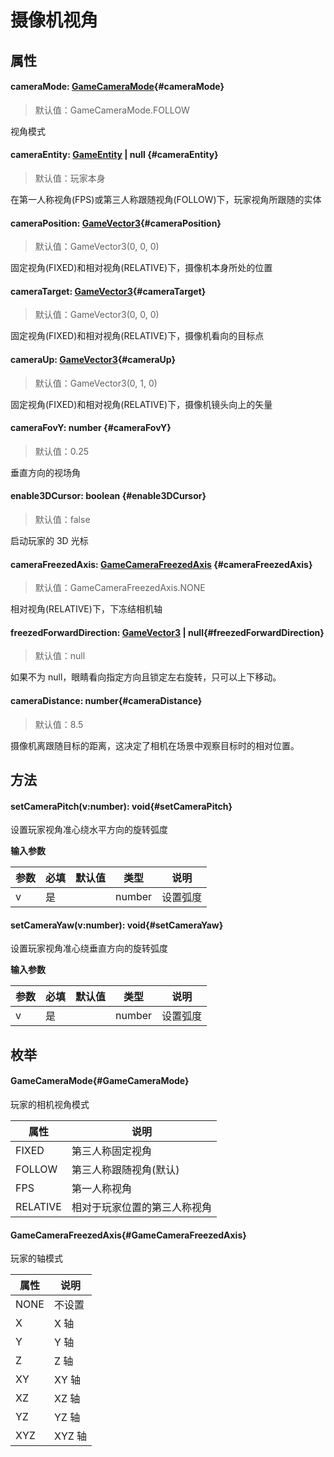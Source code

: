 <script setup>
import '/style.css'
</script>

# 摄像机视角

## 属性

#### <font id="API" />cameraMode<font id="Type">: [GameCameraMode](./camera#GameCameraMode)</font>{#cameraMode}

> 默认值：GameCameraMode.FOLLOW

视角模式

#### <font id="API" />cameraEntity<font id="Type">: [GameEntity](/GameEntity/) | null </font>{#cameraEntity}

> 默认值：玩家本身

在第一人称视角(FPS)或第三人称跟随视角(FOLLOW)下，玩家视角所跟随的实体

#### <font id="API" />cameraPosition<font id="Type">: [GameVector3](/GameVector3/)</font>{#cameraPosition}

> 默认值：GameVector3(0, 0, 0)

固定视角(FIXED)和相对视角(RELATIVE)下，摄像机本身所处的位置

#### <font id="API" />cameraTarget<font id="Type">: [GameVector3](/GameVector3/)</font>{#cameraTarget}

> 默认值：GameVector3(0, 0, 0)

固定视角(FIXED)和相对视角(RELATIVE)下，摄像机看向的目标点

#### <font id="API" />cameraUp<font id="Type">: [GameVector3](/GameVector3/)</font>{#cameraUp}

> 默认值：GameVector3(0, 1, 0)

固定视角(FIXED)和相对视角(RELATIVE)下，摄像机镜头向上的矢量

#### <font id="API" />cameraFovY<font id="Type">: number </font>{#cameraFovY}

> 默认值：0.25

垂直方向的视场角

#### <font id="API" />enable3DCursor<font id="Type">: boolean </font>{#enable3DCursor}

> 默认值：false

启动玩家的 3D 光标

#### <font id="API" />cameraFreezedAxis<font id="Type">: [GameCameraFreezedAxis](./camera#GameCameraFreezedAxis) </font>{#cameraFreezedAxis}

> 默认值：GameCameraFreezedAxis.NONE

相对视角(RELATIVE)下，下冻结相机轴

#### <font id="API" />freezedForwardDirection<font id="Type">: [GameVector3](/GameVector3/) | null</font>{#freezedForwardDirection}

> 默认值：null

如果不为 null，眼睛看向指定方向且锁定左右旋转，只可以上下移动。

#### <font id="API" />cameraDistance<font id="Type">: number</font>{#cameraDistance}

> 默认值：8.5

摄像机离跟随目标的距离，这决定了相机在场景中观察目标时的相对位置。

## 方法

#### <font id="API" />setCameraPitch(<font id="Type">v:number</font>)<font id="Type">: void</font>{#setCameraPitch}

设置玩家视角准心绕水平方向的旋转弧度

**输入参数**

| **参数** | **必填** | **默认值** | **类型** | **说明** |
| -------- | -------- | ---------- | -------- | -------- |
| v        | 是       |            | number   | 设置弧度 |

#### <font id="API" />setCameraYaw(<font id="Type">v:number</font>)<font id="Type">: void</font>{#setCameraYaw}

设置玩家视角准心绕垂直方向的旋转弧度

**输入参数**

| **参数** | **必填** | **默认值** | **类型** | **说明** |
| -------- | -------- | ---------- | -------- | -------- |
| v        | 是       |            | number   | 设置弧度 |

## 枚举

#### <font id="API" />GameCameraMode{#GameCameraMode}

玩家的相机视角模式

| **属性** | **说明**                     |
| -------- | ---------------------------- |
| FIXED    | 第三人称固定视角             |
| FOLLOW   | 第三人称跟随视角(默认)       |
| FPS      | 第一人称视角                 |
| RELATIVE | 相对于玩家位置的第三人称视角 |

#### <font id="API" />GameCameraFreezedAxis{#GameCameraFreezedAxis}

玩家的轴模式

| **属性** | **说明** |
| -------- | -------- |
| NONE     | 不设置   |
| X        | X 轴     |
| Y        | Y 轴     |
| Z        | Z 轴     |
| XY       | XY 轴    |
| XZ       | XZ 轴    |
| YZ       | YZ 轴    |
| XYZ      | XYZ 轴   |
